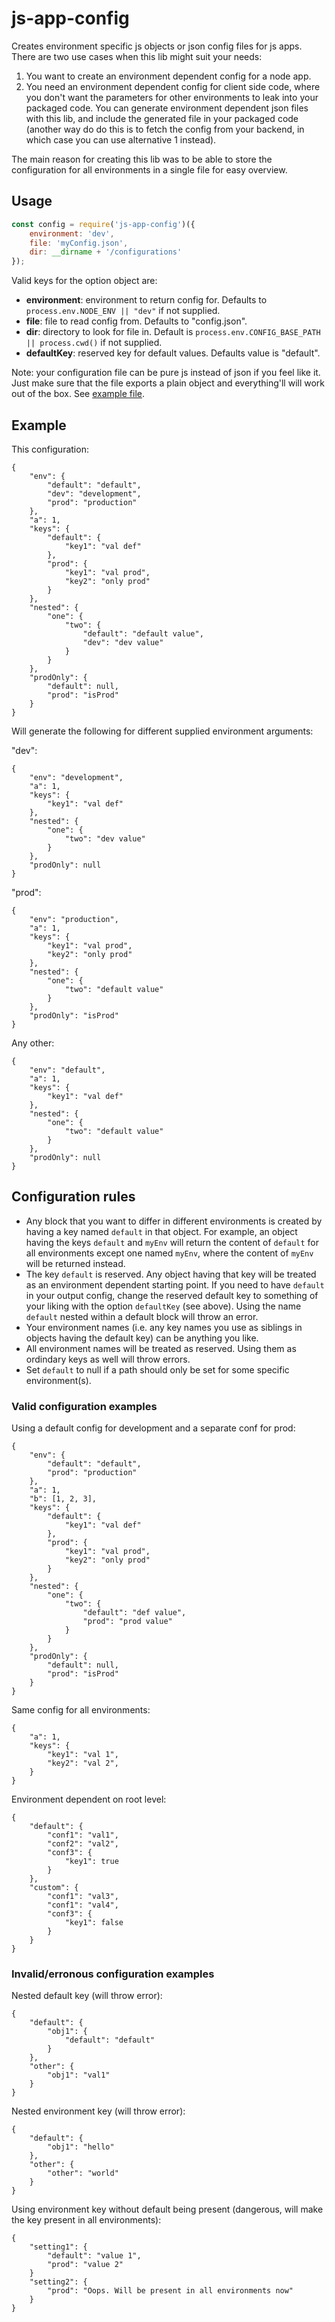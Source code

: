 # js-app-config
Creates environment specific js objects or json config files for js apps. There are two use cases when this lib might suit your needs:

1. You want to create an environment dependent config for a node app.
2. You need an environment dependent config for client side code, where you don't want the parameters for other environments to leak into your packaged code. You can generate environment dependent json files with this lib, and include the generated file in your packaged code (another way do do this is to fetch the config from your backend, in which case you can use alternative 1 instead).

The main reason for creating this lib was to be able to store the configuration for all environments in a single file for easy overview.

## Usage

```javascript
const config = require('js-app-config')({
    environment: 'dev',
    file: 'myConfig.json',
    dir: __dirname + '/configurations'
});
```

Valid keys for the option object are:

- **environment**: environment to return config for. Defaults to `process.env.NODE_ENV || "dev"` if not supplied.
- **file**: file to read config from. Defaults to "config.json".
- **dir**: directory to look for file in. Default is `process.env.CONFIG_BASE_PATH || process.cwd()` if not supplied.
- **defaultKey**: reserved key for default values. Defaults value is "default".

Note: your configuration file can be pure js instead of json if you feel like it. Just make sure that the file exports a plain object and everything'll will work out of the box. See [example file](https://github.com/henhan/js-app-config/blob/master/test/resources/jsconf.js).

## Example

This configuration:

    {
        "env": {
            "default": "default",
            "dev": "development",
            "prod": "production"
        },
        "a": 1,
        "keys": {
            "default": {
                "key1": "val def"
            },
            "prod": {
                "key1": "val prod",
                "key2": "only prod"
            }
        },
        "nested": {
            "one": {
                "two": {
                    "default": "default value",
                    "dev": "dev value"
                }
            }
        },
        "prodOnly": {
            "default": null,
            "prod": "isProd"
        }
    }

Will generate the following for different supplied environment arguments:

"dev":

    {
        "env": "development",
        "a": 1,
        "keys": {
            "key1": "val def"
        },
        "nested": {
            "one": {
                "two": "dev value"
            }
        },
        "prodOnly": null
    }

"prod":

    {
        "env": "production",
        "a": 1,
        "keys": {
            "key1": "val prod",
            "key2": "only prod"
        },
        "nested": {
            "one": {
                "two": "default value"
            }
        },
        "prodOnly": "isProd"
    }

Any other:

    {
        "env": "default",
        "a": 1,
        "keys": {
            "key1": "val def"
        },
        "nested": {
            "one": {
                "two": "default value"
            }
        },
        "prodOnly": null
    }

## Configuration rules

- Any block that you want to differ in different environments is created by having a key named `default` in that object. For example, an object having the keys `default` and `myEnv` will return the content of `default` for all environments except one named `myEnv`, where the content of `myEnv` will be returned instead.
- The key `default` is reserved. Any object having that key will be treated as an environment dependent starting point. If you need to have `default` in your output config, change the reserved default key to something of your liking with the option `defaultKey` (see above). Using the name `default` nested within a default block will throw an error.
- Your environment names (i.e. any key names you use as siblings in objects having the default key) can be anything you like.
- All environment names will be treated as reserved. Using them as ordindary keys as well will throw errors.
- Set `default` to null if a path should only be set for some specific environment(s).

### Valid configuration examples

Using a default config for development and a separate conf for prod:

    {
        "env": {
            "default": "default",
            "prod": "production"
        },
        "a": 1,
        "b": [1, 2, 3],
        "keys": {
            "default": {
                "key1": "val def"
            },
            "prod": {
                "key1": "val prod",
                "key2": "only prod"
            }
        },
        "nested": {
            "one": {
                "two": {
                    "default": "def value",
                    "prod": "prod value"
                }
            }
        },
        "prodOnly": {
            "default": null,
            "prod": "isProd"
        }
    }

Same config for all environments:

    {
        "a": 1,
        "keys": {
            "key1": "val 1",
            "key2": "val 2",
        }
    }

Environment dependent on root level:

    {
        "default": {
            "conf1": "val1",
            "conf2": "val2",
            "conf3": {
                "key1": true
            }
        },
        "custom": {
            "conf1": "val3",
            "conf1": "val4",
            "conf3": {
                "key1": false
            }
        }
    }

### Invalid/erronous configuration examples

Nested default key (will throw error):

    {
        "default": {
            "obj1": {
                "default": "default"
            }
        },
        "other": {
            "obj1": "val1"
        }
    }

Nested environment key (will throw error):

    {
        "default": {
            "obj1": "hello"
        },
        "other": {
            "other": "world"
        }
    }

Using environment key without default being present (dangerous, will make the key present in all environments):

    {
        "setting1": {
            "default": "value 1",
            "prod": "value 2"
        }
        "setting2": {
            "prod": "Oops. Will be present in all environments now"
        }
    }

